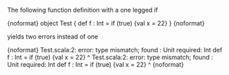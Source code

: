 The following function definition with a one legged if

{noformat}
object Test {
  def f : Int = if (true) {val x = 22}
}
{noformat}

yields two errors instead of one

{noformat}
Test.scala:2: error: type mismatch;
 found   : Unit
 required: Int
  def f : Int = if (true) {val x = 22}
                                     ^
Test.scala:2: error: type mismatch;
 found   : Unit
 required: Int
  def f : Int = if (true) {val x = 22}
                ^
{noformat}

